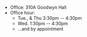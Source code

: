 - Office: 310A Goodwyn Hall
- Office hour:
    * Tue., \& Thu 3:30pm -- 4:30pm
    * Wed. 1:30pm -- 4:30pm
    * ...and by appointment
